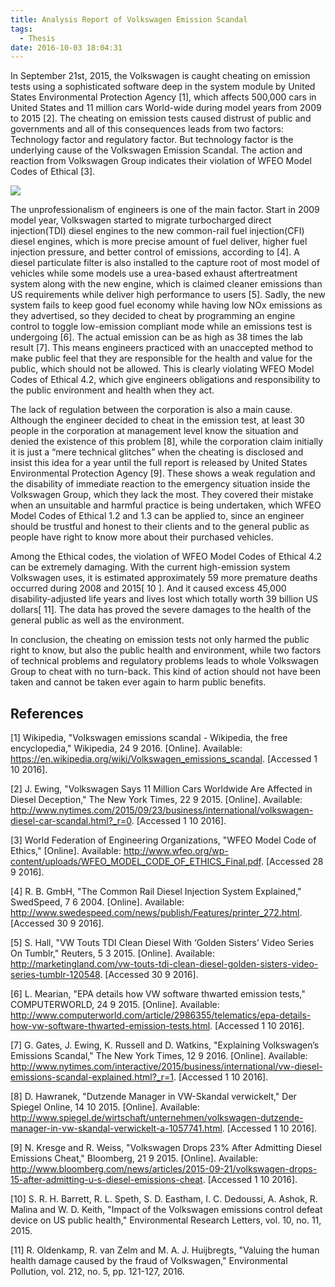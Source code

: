 ```yaml
---
title: Analysis Report of Volkswagen Emission Scandal
tags:
  - Thesis
date: 2016-10-03 18:04:31
---
```

  In September 21st, 2015, the Volkswagen is caught cheating on emission tests using a sophisticated software deep in the system module by United States Environmental Protection Agency [1], which affects 500,000 cars in United States and 11 million cars World-wide during model years from 2009 to 2015 [2]. The cheating on emission tests caused distrust of public and governments and all of this consequences leads from two factors: Technology factor and regulatory factor. But technology factor is the underlying cause of the Volkswagen Emission Scandal. The action and reaction from Volkswagen Group indicates their violation of WFEO Model Codes of Ethical [3].

![](/images/vwes.jpg)
<!--more-->
  The unprofessionalism of engineers is one of the main factor. Start in 2009 model year, Volkswagen started to migrate turbocharged direct injection(TDI) diesel engines to the new common-rail fuel injection(CFI) diesel engines, which is more precise amount of fuel deliver, higher fuel injection pressure, and better control of emissions, according to [4]. A diesel particulate filter is also installed to the capture root of most model of vehicles while some models use a urea-based exhaust aftertreatment system along with the new engine, which is claimed cleaner emissions than US requirements while deliver high performance to users [5]. Sadly, the new system fails to keep good fuel economy while having low NOx emissions as they advertised, so they decided to cheat by programming an engine control to toggle low-emission compliant mode while an emissions test is undergoing [6]. The actual emission can be as high as 38 times the lab result [7]. This means engineers practiced with an unaccepted method to make public feel that they are responsible for the health and value for the public, which should not be allowed. This is clearly violating WFEO Model Codes of Ethical 4.2, which give engineers obligations and responsibility to the public environment and health when they act.

  The lack of regulation between the corporation is also a main cause. Although the engineer decided to cheat in the emission test, at least 30 people in the corporation at management level know the situation and denied the existence of this problem [8], while the corporation claim initially it is just a “mere technical glitches” when the cheating is disclosed and insist this idea for a year until the full report is released by United States Environmental Protection Agency [9]. These shows a weak regulation and the disability of immediate reaction to the emergency situation inside the Volkswagen Group, which they lack the most. They covered their mistake when an unsuitable and harmful practice is being undertaken, which WFEO Model Codes of Ethical 1.2 and 1.3 can be applied to, since an engineer should be trustful and honest to their clients and to the general public as people have right to know more about their purchased vehicles.

  Among the Ethical codes, the violation of WFEO Model Codes of Ethical 4.2 can be extremely damaging. With the current high-emission system Volkswagen uses, it is estimated approximately 59 more premature deaths occurred during 2008 and 2015[ 10 ]. And it caused excess 45,000 disability-adjusted life years and lives lost which totally worth 39 billion US dollars[ 11]. The data has proved the severe damages to the health of the general public as well as the environment.

  In conclusion, the cheating on emission tests not only harmed the public right to know, but also the public health and environment, while two factors of technical problems and regulatory problems leads to whole Volkswagen Group to cheat with no turn-back. This kind of action should not have been taken and cannot be taken ever again to harm public benefits.



## References

[1] Wikipedia, "Volkswagen emissions scandal - Wikipedia, the free encyclopedia," Wikipedia, 24 9 2016. [Online]. Available: https://en.wikipedia.org/wiki/Volkswagen_emissions_scandal. [Accessed 1 10 2016].

[2] J. Ewing, "Volkswagen Says 11 Million Cars Worldwide Are Affected in Diesel Deception," The New York Times, 22 9 2015. [Online]. Available: http://www.nytimes.com/2015/09/23/business/international/volkswagen-diesel-car-scandal.html?_r=0. [Accessed 1 10 2016].

[3] World Federation of Engineering Organizations, "WFEO Model Code of Ethics," [Online]. Available: http://www.wfeo.org/wp-content/uploads/WFEO_MODEL_CODE_OF_ETHICS_Final.pdf. [Accessed 28 9 2016].

[4] R. B. GmbH, "The Common Rail Diesel Injection System Explained," SwedSpeed, 7 6 2004. [Online]. Available: http://www.swedespeed.com/news/publish/Features/printer_272.html. [Accessed 30 9 2016].

[5] S. Hall, "VW Touts TDI Clean Diesel With ‘Golden Sisters’ Video Series On Tumblr," Reuters, 5 3 2015. [Online]. Available: http://marketingland.com/vw-touts-tdi-clean-diesel-golden-sisters-video-series-tumblr-120548. [Accessed 30 9 2016].

[6] L. Mearian, "EPA details how VW software thwarted emission tests," COMPUTERWORLD, 24 9 2015. [Online]. Available: http://www.computerworld.com/article/2986355/telematics/epa-details-how-vw-software-thwarted-emission-tests.html. [Accessed 1 10 2016].

[7] G. Gates, J. Ewing, K. Russell and D. Watkins, "Explaining Volkswagen’s Emissions Scandal," The New York Times, 12 9 2016. [Online]. Available: http://www.nytimes.com/interactive/2015/business/international/vw-diesel-emissions-scandal-explained.html?_r=1. [Accessed 1 10 2016].

[8] D. Hawranek, "Dutzende Manager in VW-Skandal verwickelt," Der Spiegel Online, 14 10 2015. [Online]. Available: http://www.spiegel.de/wirtschaft/unternehmen/volkswagen-dutzende-manager-in-vw-skandal-verwickelt-a-1057741.html. [Accessed 1 10 2016].

[9] N. Kresge and R. Weiss, "Volkswagen Drops 23% After Admitting Diesel Emissions Cheat," Bloomberg, 21 9 2015. [Online]. Available: http://www.bloomberg.com/news/articles/2015-09-21/volkswagen-drops-15-after-admitting-u-s-diesel-emissions-cheat. [Accessed 1 10 2016].

[10] S. R. H. Barrett, R. L. Speth, S. D. Eastham, I. C. Dedoussi, A. Ashok, R. Malina and W. D. Keith, "Impact of the Volkswagen emissions control defeat device on US public health," Environmental Research Letters, vol. 10, no. 11, 2015. 

[11] R. Oldenkamp, R. van Zelm and M. A. J. Huijbregts, "Valuing the human health damage caused by the fraud of Volkswagen," Environmental Pollution, vol. 212, no. 5, pp. 121-127, 2016. 
